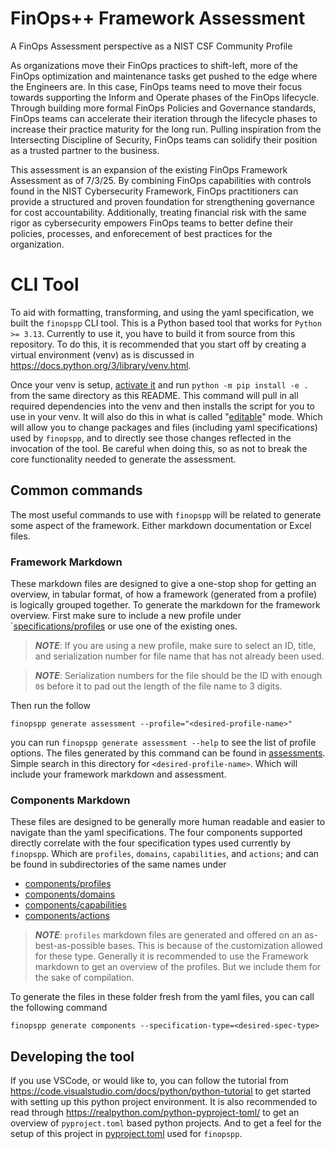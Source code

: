 # FinOps++ Framework Assessment

A FinOps Assessment perspective as a NIST CSF Community Profile

As organizations move their FinOps practices to shift-left, more of the FinOps optimization and maintenance tasks get pushed to the edge where the Engineers are. In this case, FinOps teams need to move their focus towards supporting the Inform and Operate phases of the FinOps lifecycle. Through building more formal FinOps Policies and Governance standards, FinOps teams can accelerate their iteration through the lifecycle phases to increase their practice maturity for the long run. Pulling inspiration from the Intersecting Discipline of Security, FinOps teams can solidify their position as a trusted partner to the business.

This assessment is an expansion of the existing FinOps Framework Assessment as of 7/3/25. By combining FinOps capabilities with controls found in the NIST Cybersecurity Framework, FinOps practitioners can provide a structured and proven foundation for strengthening governance for cost accountability. Additionally, treating financial risk with the same rigor as cybersecurity empowers FinOps teams to better define their policies, processes, and enforecement of best practices for the organization. 

# CLI Tool

To aid with formatting, transforming, and using the yaml specification, we built the `finopspp` CLI tool. This is a Python based tool that works for `Python >= 3.13`. Currently to use it, you have to build it from source from this repository. To do this, it is recommended that you start off by creating a virtual environment (venv) as is discussed in https://docs.python.org/3/library/venv.html. 

Once your venv is setup, [activate it](https://docs.python.org/3/library/venv.html#how-venvs-work) and run `python -m pip install -e .` from the same directory as this README. This command will pull in all required dependencies into the venv and then installs the script for you to use in your venv. It will also do this in what is called "[editable](https://pip.pypa.io/en/stable/cli/pip_install/#cmdoption-e)" mode. Which will allow you to change packages and files (including yaml specifications) used by `finopspp`, and to directly see those changes reflected in the invocation of the tool. Be careful when doing this, so as not to break the core functionality needed to generate the assessment.

## Common commands

The most useful commands to use with `finopspp` will be related to generate some aspect of the framework. Either markdown documentation or Excel files.

### Framework Markdown

These markdown files are designed to give a one-stop shop for getting an overview, in tabular format, of how a framework (generated from a profile) is logically grouped together. To generate the markdown for the framework overview. First make sure to include a new profile under `[specifications/profiles](/specifications/profiles/) or use one of the existing ones. 

> **_NOTE_**: If you are using a new profile, make sure to select an ID, title, and serialization number for file name that has not already been used.

> **_NOTE_**: Serialization numbers for the file should be the ID with enough `0`s before it to pad out the length of the file name to 3 digits.

Then run the follow

```{sh}
finopspp generate assessment --profile="<desired-profile-name>"
```

you can run `finopspp generate assessment --help` to see the list of profile options. The files generated by this command can be found in [assessments](/assessments/). Simple search in this directory for `<desired-profile-name>`. Which will include your framework markdown and assessment.

### Components Markdown

These files are designed to be generally more human readable and easier to navigate than the yaml specifications. The four components supported directly correlate with the four specification types used currently by `finopspp`. Which are `profiles`, `domains`, `capabilities`, and `actions`; and can be found in subdirectories of the same names under 

- [components/profiles](/components/profiles/)
- [components/domains](/components/domains/)
- [components/capabilities](/components/capabilities/)
- [components/actions](/components/actions/)

> **_NOTE_**: `profiles` markdown files are generated and offered on an as-best-as-possible bases. This is because of the customization allowed for these type. Generally it is recommended to use the Framework markdown to get an overview of the profiles. But we include them for the sake of compilation.

To generate the files in these folder fresh from the yaml files, you can call the following command

```{sh}
finopspp generate components --specification-type=<desired-spec-type>
```

## Developing the tool

If you use VSCode, or would like to, you can follow the tutorial from https://code.visualstudio.com/docs/python/python-tutorial to get started with setting up this python project environment. It is also recommended to read through https://realpython.com/python-pyproject-toml/ to get an overview of `pyproject.toml` based python projects. And to get a feel for the setup of this project in [pyproject.toml](/pyproject.toml) used for `finopspp`.


